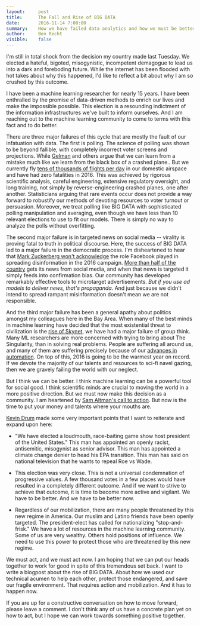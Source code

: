 ```yaml
---
layout:     post
title:      The Fall and Rise of BIG DATA
date:       2016-11-14 7:00:00
summary:    How we have failed data analytics and how we must be better
author:     Ben Recht
visible:    false
---
```


I'm still in total shock from the decision my country made last Tuesday.  We elected a hateful, bigoted, misogynistic, incompetent demagogue to lead us into a dark and foreboding future.  While the internet has been flooded with hot takes about why this happened, I'd like to reflect a bit about why I am so crushed by this outcome.

I have been a machine learning researcher for nearly 15 years.  I have been enthralled by the promise of data-driven methods to enrich our lives and make the impossible possible.  This election is a resounding indictment of the information infrastructures we've built to inform ourselves.  And I am reaching out to the machine learning community to come to terms with this fact and to do better.

There are three major failures of this cycle that are mostly the fault of our infatuation with data. The first is polling.  The science of polling was shown to be beyond fallible, with completely incorrect voter screens and projections.  While [Gelman](http://andrewgelman.com/2016/11/11/election-surprise-three-ways-thinking-probability/) and others argue that we can learn from a mistake much like we learn from the black box of a crashed plane.. But we currently fly  [tens of thousands of flights per day](http://www.transtats.bts.gov/Data_Elements.aspx?Data=2) in our domestic airspace and have had zero fatalities in 2016. This was achieved by rigorous scientific analysis, careful engineering, extensive regulatory oversight, and long training, not simply by reverse-engineering crashed planes, one after another.   Statisticians arguing that rare events occur does not provide a way forward to robustify our methods of devoting resources to voter turnout or persuasion.  Moreover, we treat polling like BIG DATA with sophisticated polling manipulation and averaging, even though we have less than 10 relevant elections to use to fit our models.  There is simply no way to analyze the polls without overfitting.

The second major failure is in targeted news on social media -- virality is proving fatal to truth in political discourse.  Here, the success of BIG DATA led to a major failure in the democratic process. I'm disheartened to hear that [Mark Zuckerberg won't acknowledge](https://www.washingtonpost.com/national/zuckerberg-that-facebook-influenced-election-is-crazy/2016/11/11/2ff14280-a822-11e6-ba46-53db57f0e351_story.html) the role Facebook played in spreading disinformation in the 2016 campaign.  [More than half of the country](http://www.niemanlab.org/2016/05/pew-report-44-percent-of-u-s-adults-get-news-on-facebook/) gets its news from social media, and when that news is targeted it simply feeds into confirmation bias.  Our community has developed remarkably effective tools to microtarget advertisements.  *But if you use ad models to deliver news, that's propaganda.*  And just because we didn't intend to spread rampant misinformation doesn't mean we are not responsible.

And the third major failure has been a general apathy about politics amongst my colleagues here in the Bay Area.  When many of the best minds in machine learning have decided that the most existential threat to civilization is the [rise of Skynet](http://www.newyorker.com/magazine/2016/10/10/sam-altmans-manifest-destiny), we have had a major failure of group think.   Many ML researchers are more concerned with trying to bring about The Singularity, than in solving real problems. People are suffering all around us, and many of them are suffering precisely because of our [advances in automation](http://www.themoneyillusion.com/?p=31847).  On top of this, 2016 is going to be the warmest year on record.  If we devote the majority of our talents and resources to sci-fi navel gazing, then we are gravely failing the world with our neglect.

But I think we can be better.  I think machine learning can be a powerful tool for social good.  I think scientific minds are crucial to moving the world in a more positive direction.  But we  must now make this decision as a community.  I am heartened by [Sam Altman's call to action](https://twitter.com/sama/status/796259060521652224).  But now is the time to put your money and talents where your mouths are.

[Kevin Drum](http://www.motherjones.com/kevin-drum/2016/11/three-things-remember) made some very important points that I want to reiterate and expand upon here:

* "We have elected a loudmouth, race-baiting game show host president of the United States."  This man has appointed an openly racist, antisemitic, misogynist as senior advisor.  This man has appointed a climate change denier to head his EPA transition.  This man has said on national television that he wants to repeal Roe vs Wade.

* This election was very close.  This is not a universal condemnation of progressive values.  A few thousand votes in a few places would have resulted in a completely different outcome.  And if we want to strive to achieve that outcome, it is time to become more active and vigilant.  We have to be better.  And we have to be better now.

* Regardless of our mobilization, there are many people threatened by this new regime in America.  Our muslim and Latino friends have been openly targeted.  The president-elect has called for nationalizing "stop-and-frisk."  We have a lot of resources in the machine learning community.  Some of us are very wealthy.  Others hold positions of influence.  We need to use this power to protect those who are threatened by this new regime.

We must act, and we must act now.  I am hoping that we can put our heads together to work for good in spite of this tremendous set back.  I want to write a blogpost about the rise of BIG DATA.  About how we used our technical acumen to help each other, protect those endangered, and save our fragile environment.  That requires action and mobilization.  And it has to happen now.

If you are up for a constructive conversation on how to move forward, please leave a comment.  I don't think any of us have a concrete plan yet on how to act, but I hope we can work towards something positive together.
